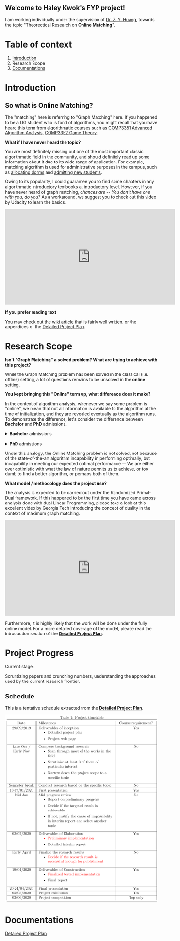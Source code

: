 ## Welcome to Haley Kwok's FYP project!

I am working individually under the supervision of [Dr. Z. Y. Huang](https://i.cs.hku.hk/~zhiyi/), towards the topic "Theorectical Research on **Online Matching**".

# Table of context
1. [Introduction](#introduction)
2. [Research Scope](#research-scope)
3. [Documentations](#documentations)

# Introduction
## So what is **Online Matching**?

The "matching" here is referring to "Graph Matching" here. If you happened to be a UG student who is fond of algorithms, you might recall that you have heard this term from algorithmatic courses such as [COMP3351 Advanced Algorithm Analysis](https://www.cs.hku.hk/index.php/programmes/course-offered?infile=2018/comp3351.html), [COMP3352 Game Theory](https://www.cs.hku.hk/index.php/programmes/course-offered?infile=2019/comp3352.html).

**What if I have never heard the topic?**

You are most definitely missing out one of the most important classic algorithmatic field in the community, and should definitely read up some information about it due to its wide range of application. For example, matching algorithm is used for administrative purposes in the campus, such as [allocating dorms](http://timroughgarden.org/f13/l/l10.pdf) and [admitting new students](https://www.youtube.com/watch?v=xYkiCtlALHA).

Owing to its popularity, I could guarantee you to find some chapters in any algorithmatic introductory textbooks at introductory level. However, if you have never heard of graph matching, _chances are -- You don't have one with you, do you?_ As a workaround, we suggest you to check out this video by Udacity to learn the basics. 

<iframe width="560" height="315" src="https://www.youtube.com/embed/bOJC93XxoFc" frameborder="0" allow="autoplay; encrypted-media" allowfullscreen></iframe>

**If you prefer reading text**

You may check out the [wiki article](https://en.wikipedia.org/wiki/Matching_(graph_theory)) that is fairly well written, or the appendices of the [Detailed Project Plan](#documentations).

# Research Scope

**Isn't "Graph Matching" a solved problem? What are trying to achieve with this project?**

While the Graph Matching problem has been solved in the classical (i.e. offline) setting, a lot of questions remains to be unsolved in the **online** setting.

**You kept bringing this "Online" term up, what difference does it make?**

In the context of algorithm analysis, whenever we say some problem is "online", we mean that not all information is available to the algorithm at the time of initialization, and they are revealed eventually as the algorithm runs. To demonstrate the difference, let's consider the difference between **Bachelor** and **PhD** admissions.

<details>
  <summary> <strong>Bachelor</strong> admissions </summary>
  
  <strong>Bachelor</strong> degree offers are handed out on a yearly basis. The JUPAS system gathers all the information before it makes an informed decision, such as slots offered by each degree programme, applicants' preferences and their public examination transcripts. Just as what good ol' Uncle John prooooobably said, "<em>With perfect information comes perfect solution</em>".

<p>
  <img src="public/img/jupas.png" alt="jupas"/>
  <span style="font-family:Consolas; font-size:1em;">The JUPAS office collects all information before making an informed decision</span>
</p>

  This offline matching problem is said to be "solved", because the algorithm is capable of deriving an optimal solution, given full information on initialization.
</details>
<br/>
<details>
  <summary> <strong>PhD</strong> admissions </summary>

  On the other hand, <strong>PhD</strong> applications are handled in a rolling basis in HKU CS. After the department opens for Phd applications on September, applications begin to flood in throughout the year. If the professors were to handle the admission only after the application process is closed on May, there is simply no hope for them to go through all of them, and students may have already accepted some other institutions offer instead. 
  
<p>
  <img src="public/img/phd.png" alt="phd"/>
  <span style="font-family:Consolas; font-size:1em;">The department has to handle applications whenever they come in</span>
</p>

  To keep the students interested (<em>and professors away from overworking</em>), the office clears the application pool periodically and hands out offers. As a tradeoff, the department does not always admit the best applicants as they don't have information on all potential applicants when they made the decision -- Maybe they ran out of slots by the time a strong candidate applied, or they rejected the strong candidate with the hope that the next Einstein will make his application on April, <em>who never showed up in reality</em>.
</details>

Under this analogy, the Online Matching problem is not solved, not because of the state-of-the-art algorithm incapability in performing optimally, but incapability in meeting our expected optimal performance -- We are either over optimistic with what the law of nature permits us to achieve, or too dumb to find a better algorithm, or perhaps both of them.

**What model / methodology does the project use?**

The analysis is expected to be carried out under the Randomized Primal-Dual framework. If this happened to be the first time you have came across analysis done with dual Linear Programming, please take a look at this excellent video by Georgia Tech introducing the concept of duality in the context of maximum graph matching.

<iframe width="560" height="315" src="https://www.youtube.com/embed/ULI8fJoiG_c" frameborder="0" allow="autoplay; encrypted-media" allowfullscreen></iframe>

Furthermore, it is highly likely that the work will be done under the fully online model. For a more detailed coverage of the model, please read the introduction section of the [**Detailed Project Plan**](#documentations).

# Project Progress

Current stage: 

Scruntizing papers and crunching numbers, understanding the approaches used by the current research frontier.

## Schedule

This is a tentative schedule extracted from the [**Detailed Project Plan**](#documentations).

<img src="public/img/schedule.png" alt="schedule"/>

# Documentations

[Detailed Project Plan](public/doc/Project_plan.pdf?raw=true)
